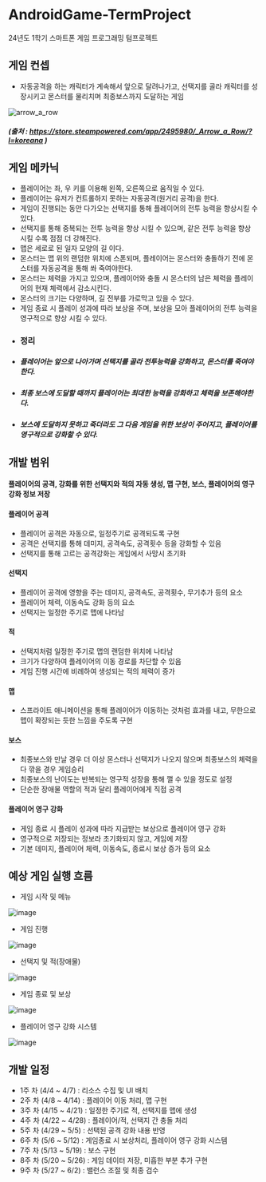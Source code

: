 # AndroidGame-TermProject
24년도 1학기 스마트폰 게임 프로그래밍 텀프로젝트

## 게임 컨셉
- 자동공격을 하는 캐릭터가 계속해서 앞으로 달려나가고, 선택지를 골라 캐릭터를 성장시키고 몬스터를 물리치며 최종보스까지 도달하는 게임

![arrow_a_row](https://github.com/dhtpgus/AndroidGame-TermProject/assets/112833359/10ebf045-69e2-4f6b-a40f-917f343e5202)
##### (출처 : https://store.steampowered.com/app/2495980/_Arrow_a_Row/?l=koreana )

## 게임 메카닉
- 플레이어는 좌, 우 키를 이용해 왼쪽, 오른쪽으로 움직일 수 있다.
- 플레이어는 유저가 컨트롤하지 못하는 자동공격(원거리 공격)을 한다.
- 게임이 진행되는 동안 다가오는 선택지를 통해 플레이어의 전투 능력을 향상시킬 수 있다.
- 선택지를 통해 중복되는 전투 능력을 향상 시킬 수 있으며, 같은 전투 능력을 향상 시킬 수록 점점 더 강해진다.
- 맵은 세로로 된 일자 모양의 길 이다.
- 몬스터는 맵 위의 랜덤한 위치에 스폰되며, 플레이어는 몬스터와 충돌하기 전에 몬스터를 자동공격을 통해 쏴 죽여야한다.
- 몬스터는 체력을 가지고 있으며, 플레이어와 충돌 시 몬스터의 남은 체력을 플레이어의 현재 체력에서 감소시킨다.
- 몬스터의 크기는 다양하며, 길 전부를 가로막고 있을 수 있다.
- 게임 종료 시 플레이 성과에 따라 보상을 주며, 보상을 모아 플레이어의 전투 능력을 영구적으로 향상 시킬 수 있다.
- ### 정리
- ##### 플레이어는 앞으로 나아가며 선택지를 골라 전투능력을 강화하고, 몬스터를 죽여야한다.
- ##### 최종 보스에 도달할 때까지 플레이어는 최대한 능력을 강화하고 체력을 보존해야한다.
- ##### 보스에 도달하지 못하고 죽더라도 그 다음 게임을 위한 보상이 주어지고, 플레이어를 영구적으로 강화할 수 있다.
## 개발 범위
#### 플레이어의 공격, 강화를 위한 선택지와 적의 자동 생성, 맵 구현, 보스, 플레이어의 영구 강화 정보 저장

#### 플레이어 공격
- 플레이어 공격은 자동으로, 일정주기로 공격되도록 구현
- 공격은 선택지를 통해 데미지, 공격속도, 공격횟수 등을 강화할 수 있음
- 선택지를 통해 고르는 공격강화는 게임에서 사망시 초기화
#### 선택지
- 플레이어 공격에 영향을 주는 데미지, 공격속도, 공격횟수, 무기추가 등의 요소
- 플레이어 체력, 이동속도 강화 등의 요소
- 선택지는 일정한 주기로 맵에 나타남
#### 적
- 선택지처럼 일정한 주기로 맵의 랜덤한 위치에 나타남
- 크기가 다양하여 플레이어의 이동 경로를 차단할 수 있음
- 게임 진행 시간에 비례하여 생성되는 적의 체력이 증가
#### 맵
- 스프라이트 애니메이션을 통해 플레이어가 이동하는 것처럼 효과를 내고, 무한으로 맵이 확장되는 듯한 느낌을 주도록 구현
#### 보스
- 최종보스와 만날 경우 더 이상 몬스터나 선택지가 나오지 않으며 최종보스의 체력을 다 깎을 경우 게임승리
- 최종보스의 난이도는 반복되는 영구적 성장을 통해 깰 수 있을 정도로 설정
- 단순한 장애물 역할의 적과 달리 플레이어에게 직접 공격
#### 플레이어 영구 강화
- 게임 종료 시 플레이 성과에 따라 지급받는 보상으로 플레이어 영구 강화
- 영구적으로 저장되는 정보라 초기화되지 않고, 게임에 저장
- 기본 데미지, 플레이어 체력, 이동속도, 종료시 보상 증가 등의 요소
## 예상 게임 실행 흐름
- 게임 시작 및 메뉴

![image](https://github.com/dhtpgus/AndroidGame-TermProject/assets/112833359/dc6ec4a6-43ea-4ef6-a8ea-42fe78dfa86e)

- 게임 진행

![image](https://github.com/dhtpgus/AndroidGame-TermProject/assets/112833359/f9f613c1-3521-45e3-a521-b93fc31fc922)

- 선택지 및 적(장애물)

![image](https://github.com/dhtpgus/AndroidGame-TermProject/assets/112833359/18d85042-6bf9-4bb6-82f1-cc0908a4d467)

- 게임 종료 및 보상

![image](https://github.com/dhtpgus/AndroidGame-TermProject/assets/112833359/4d1cd91d-5d25-46be-b698-5ed5f9499dc8)

- 플레이어 영구 강화 시스템

![image](https://github.com/dhtpgus/AndroidGame-TermProject/assets/112833359/d5efbb16-bc30-4a85-a371-ae3b751abff8)

## 개발 일정
- 1주 차 (4/4 ~ 4/7) : 리소스 수집 및 UI 배치
- 2주 차 (4/8 ~ 4/14) : 플레이어 이동 처리, 맵 구현
- 3주 차 (4/15 ~ 4/21) : 일정한 주기로 적, 선택지를 맵에 생성
- 4주 차 (4/22 ~ 4/28) : 플레이어/적, 선택지 간 충돌 처리
- 5주 차 (4/29 ~ 5/5) : 선택된 공격 강화 내용 반영
- 6주 차 (5/6 ~ 5/12) : 게임종료 시 보상처리, 플레이어 영구 강화 시스템
- 7주 차 (5/13 ~ 5/19) : 보스 구현
- 8주 차 (5/20 ~ 5/26) : 게임 데이터 저장, 미흡한 부분 추가 구현
- 9주 차 (5/27 ~ 6/2) : 밸런스 조절 및 최종 검수
